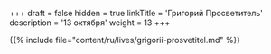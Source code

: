 +++
draft = false
hidden = true
linkTitle = 'Григорий Просветитель'
description = '13 октября'
weight = 13
+++

{{% include file="content/ru/lives/grigorii-prosvetitel.md" %}}
